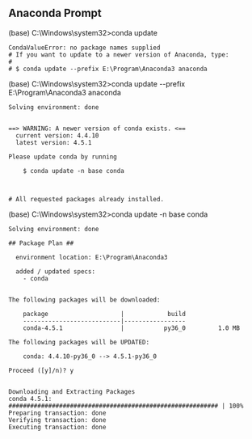 ## Anaconda Prompt  
  
(base) C:\Windows\system32>conda update
~~~
CondaValueError: no package names supplied
# If you want to update to a newer version of Anaconda, type:
#
# $ conda update --prefix E:\Program\Anaconda3 anaconda
~~~
(base) C:\Windows\system32>conda update --prefix E:\Program\Anaconda3 anaconda
~~~
Solving environment: done


==> WARNING: A newer version of conda exists. <==
  current version: 4.4.10
  latest version: 4.5.1

Please update conda by running

    $ conda update -n base conda



# All requested packages already installed.
~~~
(base) C:\Windows\system32>conda update -n base conda
~~~
Solving environment: done

## Package Plan ##

  environment location: E:\Program\Anaconda3

  added / updated specs:
    - conda


The following packages will be downloaded:

    package                    |            build
    ---------------------------|-----------------
    conda-4.5.1                |           py36_0         1.0 MB

The following packages will be UPDATED:

    conda: 4.4.10-py36_0 --> 4.5.1-py36_0

Proceed ([y]/n)? y


Downloading and Extracting Packages
conda 4.5.1: ########################################################## | 100%
Preparing transaction: done
Verifying transaction: done
Executing transaction: done
~~~
